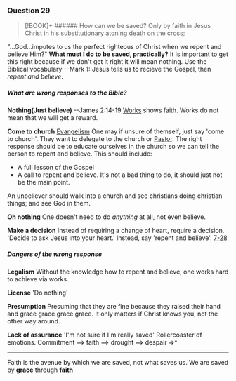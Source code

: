 ### Question 29
> [!BOOK]+ ###### How can we be saved?
> Only by faith in Jesus Christ in his substitutionary atoning death on the cross;

"...God…imputes to us the perfect righteous of Christ when we repent and believe Him?" 
**What must I do to be saved, practically?**
It is important to get this right because if we don't get it right it will mean nothing. 
Use the Biblical vocabulary
--Mark 1:
Jesus tells us to recieve the Gospel, then *repent and believe*. 

##### What are wrong responses to the Bible?
**Nothing(Just believe)**
--James 2:14-19
[Works](../../Topics/Works.md) shows faith. Works do not mean that we will get a reward. 

**Come to church**
[Evangelism](../../Topics/Evangelism.md)
One may if unsure of themself, just say 'come to church'. They want to delegate to the church or [Pastor](../../Topics/Pastor.md). 
The right response should be to educate ourselves in the church so we can tell the person to repent and believe. This should include:
- A full lesson of the Gospel
- A call to repent and believe. 
It's not a bad thing to do, it should just not be the main point. 

An unbeliever should walk into a church and see christians doing christian things; and see God in them. 

**Oh nothing**
One doesn't need to do *anything* at all, not even believe. 

**Make a decision**
Instead of requiring a change of heart, require a decision. 'Decide to ask Jesus into your heart.' Instead, say 'repent and believe'. [7-28](7-28) 

##### Dangers of the wrong response

**Legalism**
Without the knowledge how to repent and believe, one works hard to achieve via works. 

**License**
'Do nothing'

**Presumption**
Presuming that they are fine because they raised their hand and grace grace grace grace. It only matters if Christ knows you, not the other way around. 

**Lack of assurance**
'I'm not sure if I'm really saved'
Rollercoaster of emotions. Commitment ==> faith ==> drought ==> despair =>^

---

Faith is the avenue by which we are saved, not what saves us. We are saved by **grace** through **faith**